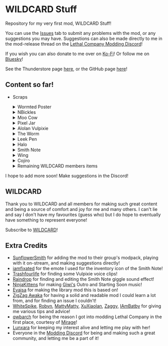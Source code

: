 # WILDCARD Stuff

Repository for my very first mod, WILDCARD Stuff!

You can use the [Issues](https://github.com/TheDebbyCase/LCWildCardMod/issues) tab to submit any problems with the mod, or any suggestions you may have.
Suggestions can also be made directly to me in the mod-release thread on the [Lethal Company Modding Discord](https://discord.gg/lcmod)!

If you wish you can also donate to me over on [Ko-Fi](https://ko-fi.com/thedebbycase)!
Or follow me on [Bluesky](https://bsky.app/profile/thedebbycase.bsky.social)!

See the Thunderstore page [here](https://thunderstore.io/c/lethal-company/p/deB/WILDCARDStuff),
or the GitHub page [here](https://github.com/TheDebbyCase/LCWildCardMod)!

## Content so far!

- Scraps
	<details>
	<summary>Wormted Poster</summary>
	
	Original design by [Giwi](https://www.twitch.tv/giwi), 
	Can you find it?

	![Preview](https://raw.githubusercontent.com/TheDebbyCase/LCWildCardMod/main/Images/WormtedPosterPreview.png)
	
	</details>
	
	<details>
	<summary>NBickles</summary>
	
	Original 3D model by [Zeekerss](https://bsky.app/profile/zeekerss.bsky.social), 
	They're non-binary

	![Preview](https://raw.githubusercontent.com/TheDebbyCase/LCWildCardMod/main/Images/NBicklesPreview.png)
	
	</details>
	
	<details>
	<summary>Moo Cow</summary>
	
	Original design by [Kael](https://www.twitch.tv/kael), 
	Squeeze it

	![Preview](https://raw.githubusercontent.com/TheDebbyCase/LCWildCardMod/main/Images/MooCowPreview.png)
	
	</details>

	<details>
	<summary>Pixel Jar</summary>
	
	Original designs by [Kael](https://www.twitch.tv/kael), 
	Collect them all

	![Preview](https://raw.githubusercontent.com/TheDebbyCase/LCWildCardMod/main/Images/PixelJarPreview.png)
	
	</details>

	<details>
	<summary>Alolan Vulpixie</summary>
	
	Original model by [Game Freak](https://www.gamefreak.co.jp), 
	Squash it
	
	![Preview](https://raw.githubusercontent.com/TheDebbyCase/LCWildCardMod/main/Images/VulpixiePreview.png)
	
	</details>

	<details>
	<summary>The Worm</summary>
	
	Original design by [Giwi](https://www.twitch.tv/giwi), 
	Pester it and throw it
	
	![Preview](https://raw.githubusercontent.com/TheDebbyCase/LCWildCardMod/main/Images/TheWormPreview.png)
	
	</details>

	<details>
	<summary>Leek Pen</summary>
	
	Original designs by [Kael](https://www.twitch.tv/kael), 
	Swing it
	
	![Preview](https://raw.githubusercontent.com/TheDebbyCase/LCWildCardMod/main/Images/LeekPenPreview.png)
	
	</details>
	
	<details>
	<summary>Halo</summary>
	
	Original designs by [Kael](https://www.twitch.tv/kael), 
	Throw it and die! Or don't?
	
	![Preview](https://raw.githubusercontent.com/TheDebbyCase/LCWildCardMod/main/Images/HaloPreview.png)
	
	</details>

	<details>
	<summary>Smith Note</summary>
	
	Prepare for the New World
	
	![Preview](https://raw.githubusercontent.com/TheDebbyCase/LCWildCardMod/main/Images/SmithNotePreview.png)
	
	</details>

	<details>
	<summary>Wing</summary>

	Original designs by [Kael](https://www.twitch.tv/kael), 
	You feel lighter already!
	
	![Preview](https://raw.githubusercontent.com/TheDebbyCase/LCWildCardMod/main/Images/WingPreview.png)
	
	</details>

	<details>
	<summary>Cojiro</summary>

	Original designs by [Nintendo](https://www.nintendo.com), 
	You feel lighter already, but again!
	
	![Preview](https://raw.githubusercontent.com/TheDebbyCase/LCWildCardMod/main/Images/CojiroPreview.png)
	
	</details>

	<details>
	<summary>Remaining WILDCARD members items</summary>

	No functionality
	
	![Preview](https://raw.githubusercontent.com/TheDebbyCase/LCWildCardMod/main/Images/AssortedPreview.png)
	
	</details>

I hope to add more soon! Make suggestions in the Discord!

## WILDCARD

Thank you to WILDCARD and all members for making such great content and being a source of comfort and joy for me and many others. I can't lie and say I don't have my favourites (guess who) but I do hope to eventually have something to represent everyone!

Subscribe to [WILDCARD](https://www.youtube.com/@WILDCARDorg)!

## Extra Credits

- [SunflowerSmith](https://www.twitch.tv/sunflowersmith) for adding the mod to their group's modpack, playing with it on-stream, and making suggestions directly!
- [iamfixated](https://bsky.app/profile/iamfixated.bsky.social) for the emote I used for the inventory icon of the Smith Note!
- [Trashfourlife](https://bsky.app/profile/trashfourlife.bsky.social) for finding some Vulpixie voice clips!
- [Raindrop](https://discord.gg/TgXEcxUemF) for finding and editing the Smith Note giggle sound effect!
- [NinjaKittens](https://www.youtube.com/@NinjaKittens) for making [Giwi's](https://www.twitch.tv/giwi) Outro and Starting Soon music!
- [Evaisa](https://thunderstore.io/c/lethal-company/p/Evaisa) for making the library mod this is based on!
- [ZigZag Awaka](https://thunderstore.io/c/lethal-company/p/Zigzag) for having a solid and readable mod I could learn a lot from, and for finding an issue I couldn't!
- [WhiteSpike](https://thunderstore.io/c/lethal-company/p/WhiteSpike), [Robyn](https://thunderstore.io/c/lethal-company/p/Mom_Llama), [MattyMatty](https://thunderstore.io/c/lethal-company/p/mattymatty/), [XuXiaolan](https://thunderstore.io/c/lethal-company/p/XuXiaolan), [Zaggy](https://thunderstore.io/c/lethal-company/p/Zaggy1024), [IAmBatby](https://thunderstore.io/c/lethal-company/p/IAmBatby/) for giving me various tips and advice!
- [qwbarch](https://thunderstore.io/c/lethal-company/p/qwbarch) for being the reason I got into modding Lethal Company in the first place, courtesy of [Mirage](https://thunderstore.io/c/lethal-company/p/qwbarch/Mirage)!
- [Lunxara](https://www.twitch.tv/lunxara) for keeping my interest alive and letting me play with her!
- Everyone in the [Modding Discord](https://discord.gg/lcmod) for being and making such a great community, and letting me be a part of it!
